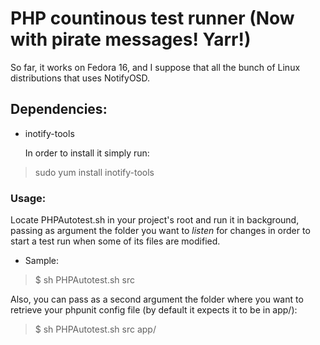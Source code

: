 # PHP countinous test runner (Now with pirate messages! Yarr!)

So far, it works on Fedora 16, and I suppose that all the bunch of Linux distributions that uses NotifyOSD.

## Dependencies:

* inotify-tools

    In order to install it simply run:
    
> sudo yum install inotify-tools
    
### Usage:

Locate PHPAutotest.sh in your project's root and run it in background, passing as argument the folder you want to _listen_ for changes in order to start a test run when some of its files are modified.

* Sample:

> $ sh PHPAutotest.sh src

Also, you can pass as a second argument the folder where you want to retrieve your phpunit config file (by default it expects it to be in app/):

> $ sh PHPAutotest.sh src app/
